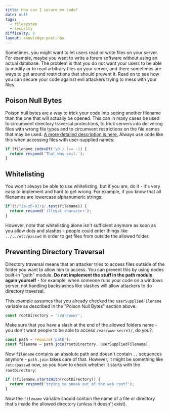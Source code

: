 ```yaml
---
title: How can I secure my code?
date: null
tags:
  - filesystem
  - security
difficulty: 3
layout: knowledge-post.hbs
---
```


Sometimes, you might want to let users read or write files on your server. For example, maybe you want to write a forum software without using an actual database. The problem is that you do not want your users to be able to modify or to read arbitrary files on your server, and there sometimes are ways to get around restrictions that should prevent it. Read on to see how you can secure your code against evil attackers trying to mess with your files.

## Poison Null Bytes

Poison null bytes are a way to trick your code into seeing another filename than the one that will actually be opened. This can in many cases be used to circumvent directory traversal protections, to trick servers into delivering files with wrong file types and to circumvent restrictions on the file names that may be used. [A more detailed description is here.](http://groups.google.com/group/nodejs/browse_thread/thread/51f66075e249d767/85f647474b564fde) Always use code like this when accessing files with user-supplied names:

```javascript
if (filename.indexOf('\0') !== -1) {
  return respond('That was evil.');
}
```

## Whitelisting

You won't always be able to use whitelisting, but if you are, do it - it's very easy to implement and hard to get wrong. For example, if you know that all filenames are lowercase alphanumeric strings:

```javascript
if (!/^[a-z0-9]+$/.test(filename)) {
  return respond('illegal character');
}
```

However, note that whitelisting alone isn't sufficient anymore as soon as you allow dots and slashes - people could enter things like `../../etc/passwd` in order to get files from outside the allowed folder.

## Preventing Directory Traversal

Directory traversal means that an attacker tries to access files outside of the folder you want to allow him to access. You can prevent this by using nodes built-in "path" module. **Do not implement the stuff in the path module again yourself** - for example, when someone runs your code on a windows server, not handling backslashes like slashes will allow attackers to do directory traversal.

This example assumes that you already checked the `userSuppliedFilename` variable as described in the "Poison Null Bytes" section above.

```javascript
const rootDirectory = '/var/www/';
```

Make sure that you have a slash at the end of the allowed folders name - you don't want people to be able to access `/var/www-secret/`, do you?.

```javascript
const path = require('path');
const filename = path.join(rootDirectory, userSuppliedFilename);
```

Now `filename` contains an absolute path and doesn't contain `..` sequences anymore - `path.join` takes care of that. However, it might be something like `/etc/passwd` now, so you have to check whether it starts with the `rootDirectory`:

```javascript
if (!filename.startsWith(rootDirectory)) {
  return respond('trying to sneak out of the web root?');
}
```

Now the `filename` variable should contain the name of a file or directory that's inside the allowed directory (unless it doesn't exist).
